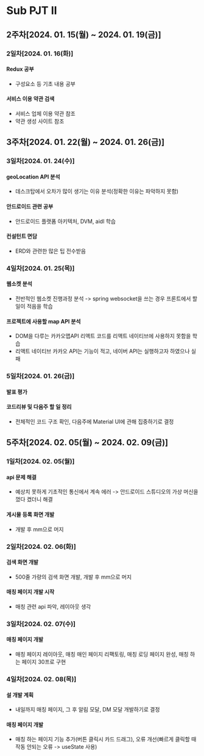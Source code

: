# Sub PJT II

## 2주차[2024. 01. 15(월) ~ 2024. 01. 19(금)]

### 2일차[2024. 01. 16(화)]

#### Redux 공부
- 구성요소 등 기초 내용 공부

#### 서비스 이용 약관 검색
- 서비스 업체 이용 약관 참조
- 약관 생성 사이트 참조

## 3주차[2024. 01. 22(월) ~ 2024. 01. 26(금)]

### 3일차[2024. 01. 24(수)]

#### geoLocation API 분석
- 데스크탑에서 오차가 많이 생기는 이유 분석(정확한 이유는 파악하지 못함)

#### 안드로이드 관련 공부
- 안드로이드 플랫폼 아키텍처, DVM, aidl 학습

#### 컨설턴트 면담
- ERD와 관련한 많은 팁 전수받음

### 4일차[2024. 01. 25(목)]

#### 웹소켓 분석
- 전반적인 웹소켓 진행과정 분석 -> spring websocket을 쓰는 경우 프론트에서 할 일이 적음을 학습

#### 프로젝트에 사용할 map API 분석
- DOM을 다루는 카카오맵API 리액트 코드를 리액트 네이티브에 사용하지 못함을 학습
- 리액트 네이티브 카카오 API는 기능이 적고, 네이버 API는 실행하고자 하였으나 실패 

### 5일차[2024. 01. 26(금)]

#### 발표 평가

#### 코드리뷰 및 다음주 할 일 정리
- 전체적인 코드 구조 확인, 다음주에 Material UI에 관해 집중하기로 결정 

## 5주차[2024. 02. 05(월) ~ 2024. 02. 09(금)]

### 1일차[2024. 02. 05(월)]

#### api 문제 해결
- 예상치 못하게 기초적인 통신에서 계속 에러 -> 안드로이드 스튜디오의 가상 머신을 껐다 켰더니 해결

#### 게시물 등록 화면 개발
- 개발 후 mm으로 머지

### 2일차[2024. 02. 06(화)]

#### 검색 화면 개발
- 500줄 가량의 검색 화면 개발, 개발 후 mm으로 머지

#### 매칭 페이지 개발 시작
- 매칭 관련 api 파악, 레이아웃 생각

### 3일차[2024. 02. 07(수)]

#### 매칭 페이지 개발
- 매칭 페이지 레이아웃, 매칭 매인 페이지 리팩토링, 매칭 로딩 페이지 완성, 매칭 하는 페이지 30프로 구현

### 4일차[2024. 02. 08(목)]

#### 설 개발 계획
- 내일까지 매칭 페이지, 그 후 알림 모달, DM 모달 개발하기로 결정

#### 매칭 페이지 개발
- 매칭 하는 페이지 기능 추가(버튼 클릭시 카드 드래그), 오류 개선(빠르게 클릭할 때 작동 안되는 오류 -> useState 사용)